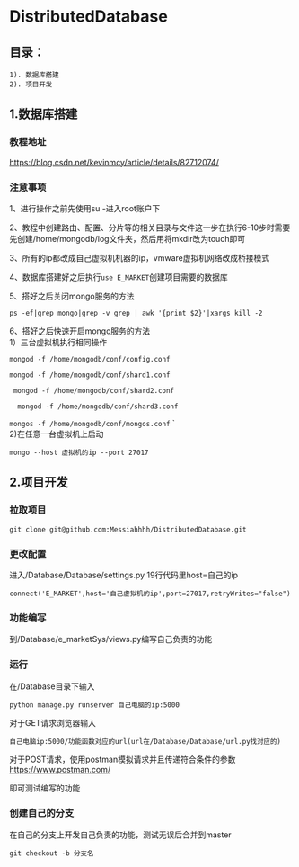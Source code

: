 # DistributedDatabase
## 目录：
	1). 数据库搭建
	2). 项目开发

## 1.数据库搭建
### 教程地址
https://blog.csdn.net/kevinmcy/article/details/82712074/
### 注意事项
1、进行操作之前先使用su -进入root账户下  

2、教程中创建路由、配置、分片等的相关目录与文件这一步在执行6-10步时需要先创建/home/mongodb/log文件夹，然后用将mkdir改为touch即可  

3、所有的ip都改成自己虚拟机机器的ip，vmware虚拟机网络改成桥接模式  

4、数据库搭建好之后执行`use E_MARKET`创建项目需要的数据库  

5、搭好之后关闭mongo服务的方法  

`
ps -ef|grep mongo|grep -v grep | awk '{print $2}'|xargs kill -2  
`  

6、搭好之后快速开启mongo服务的方法  
1）三台虚拟机执行相同操作  

`
mongod -f /home/mongodb/conf/config.conf  
`  

`
mongod -f /home/mongodb/conf/shard1.conf
`  

`
mongod -f /home/mongodb/conf/shard2.conf`  

`  
mongod -f /home/mongodb/conf/shard3.conf  
`  

`mongos -f /home/mongodb/conf/mongos.conf`
`  
2)在任意一台虚拟机上启动  

`mongo --host 虚拟机的ip --port 27017
`
## 2.项目开发
### 拉取项目
`git clone git@github.com:Messiahhhh/DistributedDatabase.git`

### 更改配置
进入/Database/Database/settings.py 19行代码里host=自己的ip  

`connect('E_MARKET',host='自己虚拟机的ip',port=27017,retryWrites="false")
`

### 功能编写
到/Database/e_marketSys/views.py编写自己负责的功能

### 运行
在/Database目录下输入  

`python manage.py runserver 自己电脑的ip:5000`  


对于GET请求浏览器输入  

`自己电脑ip:5000/功能函数对应的url(url在/Database/Database/url.py找对应的)  
`  

对于POST请求，使用postman模拟请求并且传递符合条件的参数  
https://www.postman.com/  

即可测试编写的功能

### 创建自己的分支  
在自己的分支上开发自己负责的功能，测试无误后合并到master  

`
git checkout -b 分支名
`




        

    